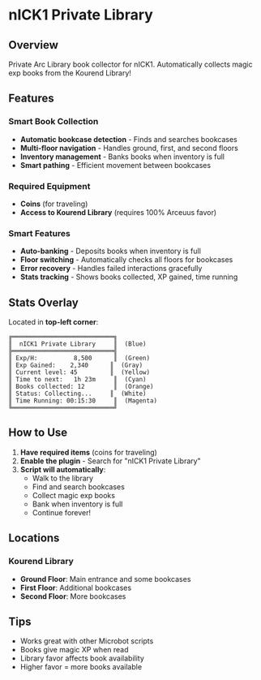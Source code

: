 # nICK1 Private Library

## Overview
Private Arc Library book collector for nICK1. Automatically collects magic exp books from the Kourend Library!

## Features

### Smart Book Collection
- **Automatic bookcase detection** - Finds and searches bookcases
- **Multi-floor navigation** - Handles ground, first, and second floors
- **Inventory management** - Banks books when inventory is full
- **Smart pathing** - Efficient movement between bookcases

### Required Equipment
- **Coins** (for traveling)
- **Access to Kourend Library** (requires 100% Arceuus favor)

### Smart Features
- **Auto-banking** - Deposits books when inventory is full
- **Floor switching** - Automatically checks all floors for bookcases
- **Error recovery** - Handles failed interactions gracefully
- **Stats tracking** - Shows books collected, XP gained, time running

## Stats Overlay

Located in **top-left corner**:

```
╔════════════════════════════╗
║  nICK1 Private Library     ║  (Blue)
╠════════════════════════════╣
║ Exp/H:          8,500      ║  (Green)
║ Exp Gained:    2,340      ║  (Gray)
║ Current level: 45         ║  (Yellow)
║ Time to next:   1h 23m     ║  (Cyan)
║ Books collected: 12        ║  (Orange)
║ Status: Collecting...     ║  (White)
║ Time Running: 00:15:30     ║  (Magenta)
╚════════════════════════════╝
```

## How to Use

1. **Have required items** (coins for traveling)
2. **Enable the plugin** - Search for "nICK1 Private Library"
3. **Script will automatically**:
   - Walk to the library
   - Find and search bookcases
   - Collect magic exp books
   - Bank when inventory is full
   - Continue forever!

## Locations

### Kourend Library
- **Ground Floor**: Main entrance and some bookcases
- **First Floor**: Additional bookcases
- **Second Floor**: More bookcases

## Tips

- Works great with other Microbot scripts
- Books give magic XP when read
- Library favor affects book availability
- Higher favor = more books available
